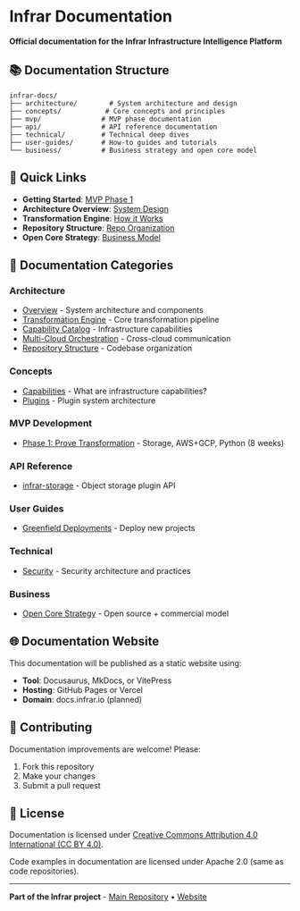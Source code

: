 # Infrar Documentation

**Official documentation for the Infrar Infrastructure Intelligence Platform**

## 📚 Documentation Structure

```
infrar-docs/
├── architecture/        # System architecture and design
├── concepts/           # Core concepts and principles
├── mvp/               # MVP phase documentation
├── api/               # API reference documentation
├── technical/         # Technical deep dives
├── user-guides/       # How-to guides and tutorials
└── business/          # Business strategy and open core model
```

## 🚀 Quick Links

- **Getting Started**: [MVP Phase 1](mvp/phase-1.md)
- **Architecture Overview**: [System Design](architecture/overview.md)
- **Transformation Engine**: [How it Works](architecture/transformation-engine.md)
- **Repository Structure**: [Repo Organization](architecture/repository-structure.md)
- **Open Core Strategy**: [Business Model](business/open-core-strategy.md)

## 📖 Documentation Categories

### Architecture
- [Overview](architecture/overview.md) - System architecture and components
- [Transformation Engine](architecture/transformation-engine.md) - Core transformation pipeline
- [Capability Catalog](architecture/capability-catalog.md) - Infrastructure capabilities
- [Multi-Cloud Orchestration](architecture/multi-cloud-orchestration.md) - Cross-cloud communication
- [Repository Structure](architecture/repository-structure.md) - Codebase organization

### Concepts
- [Capabilities](concepts/capabilities.md) - What are infrastructure capabilities?
- [Plugins](concepts/plugins.md) - Plugin system architecture

### MVP Development
- [Phase 1: Prove Transformation](mvp/phase-1.md) - Storage, AWS+GCP, Python (8 weeks)

### API Reference
- [infrar-storage](api/infrar-storage.md) - Object storage plugin API

### User Guides
- [Greenfield Deployments](user-guides/greenfield.md) - Deploy new projects

### Technical
- [Security](technical/security.md) - Security architecture and practices

### Business
- [Open Core Strategy](business/open-core-strategy.md) - Open source + commercial model

## 🌐 Documentation Website

This documentation will be published as a static website using:
- **Tool**: Docusaurus, MkDocs, or VitePress
- **Hosting**: GitHub Pages or Vercel
- **Domain**: docs.infrar.io (planned)

## 📝 Contributing

Documentation improvements are welcome! Please:
1. Fork this repository
2. Make your changes
3. Submit a pull request

## 📄 License

Documentation is licensed under [Creative Commons Attribution 4.0 International (CC BY 4.0)](https://creativecommons.org/licenses/by/4.0/).

Code examples in documentation are licensed under Apache 2.0 (same as code repositories).

---

**Part of the Infrar project** - [Main Repository](https://github.com/QodeSrl/infrar-engine) • [Website](https://infrar.io)
